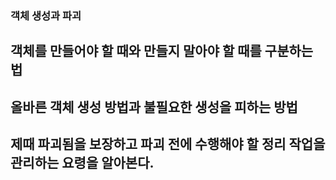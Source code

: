 ### 객체 생성과 파괴

## 객체를 만들어야 할 때와 만들지 말아야 할 때를 구분하는 법
## 올바른 객체 생성 방법과 불필요한 생성을 피하는 방법
## 제때 파괴됨을 보장하고 파괴 전에 수행해야 할 정리 작업을 관리하는 요령을 알아본다.
